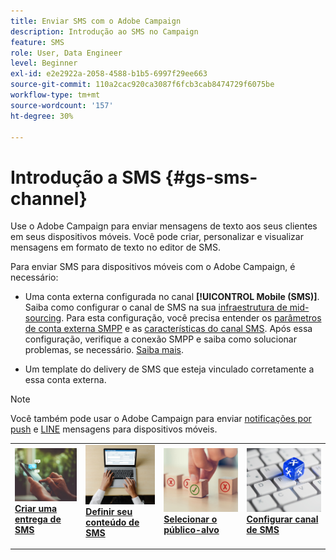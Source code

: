 ```yaml
---
title: Enviar SMS com o Adobe Campaign
description: Introdução ao SMS no Campaign
feature: SMS
role: User, Data Engineer
level: Beginner
exl-id: e2e2922a-2058-4588-b1b5-6997f29ee663
source-git-commit: 110a2cac920ca3087f6fcb3cab8474729f6075be
workflow-type: tm+mt
source-wordcount: '157'
ht-degree: 30%

---
```


# Introdução a SMS {#gs-sms-channel}

Use o Adobe Campaign para enviar mensagens de texto aos seus clientes em seus dispositivos móveis. Você pode criar, personalizar e visualizar mensagens em formato de texto no editor de SMS.

Para enviar SMS para dispositivos móveis com o Adobe Campaign, é necessário:

* Uma conta externa configurada no canal **[!UICONTROL Mobile (SMS)]**. Saiba como configurar o canal de SMS na sua [infraestrutura de mid-sourcing](sms-mid-sourcing.md). Para esta configuração, você precisa entender os [parâmetros de conta externa SMPP](smpp-external-account.md) e as [características do canal SMS](sms-channel.md).
Após essa configuração, verifique a conexão SMPP e saiba como solucionar problemas, se necessário. [Saiba mais](smpp-connection.md).

* Um template do delivery de SMS que esteja vinculado corretamente a essa conta externa.


>[!NOTE]
>
>Você também pode usar o Adobe Campaign para enviar [notificações por push](../push.md) e [LINE](../line/line.md) mensagens para dispositivos móveis.


<table style="table-layout:fixed"><tr style="border: 0;">
<td>
<a href="create-sms.md">
<img alt="Criar SMS" src="../../assets/do-not-localize/sms-sending.jpg">
</a>
<div><a href="create-sms.md"><strong>Criar uma entrega de SMS</strong>
</div>
<p>
</td>
<td>
<a href="sms-content.md">
<img alt="Conteúdo de SMS" src="../../assets/do-not-localize/sms-create.jpeg">
</a>
<div>
<a href="sms-content.md"><strong>Definir seu conteúdo de SMS</strong></a>
</div>
<p></td>
<td>
<a href="sms-audience.md">
<img alt="Público-alvo de SMS" src="../../assets/do-not-localize/sms-opt-out.jpg">
</a>
<div>
<a href="sms-audience.md"><strong>Selecionar o público-alvo</strong></a>
</div>
<p>
</td>
<td>
<a href="smpp-external-account.md">
<img alt="Configuração de SMS" src="../../assets/do-not-localize/sms-config.jpg">
</a>
<div>
<a href="smpp-external-account.md"><strong>Configurar canal de SMS</strong></a>
</div>
<p>
</td>
</tr></table>

